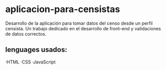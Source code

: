 # aplicacion-para-censistas
Desarrollo de la aplicación para tomar datos del censo desde un perfil censista. Un trabajo dedicado en el desarrollo de front-end y validaciones de datos correctos.

## lenguages usados:
·HTML
·CSS
·JavaScript

